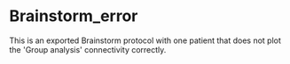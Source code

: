 # Brainstorm_error

This is an exported Brainstorm protocol with one patient that does not plot the 'Group analysis' connectivity correctly.  

